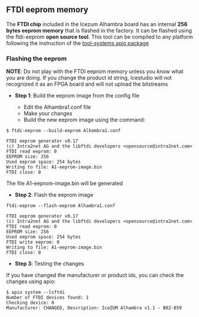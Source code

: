 ## FTDI eeprom memory

The **FTDI chip** included in the Icezum Alhambra board has an internal **256 bytes eeprom memory** that is flashed in the factory. It can be flashed using the ftdi-eeprom **open source tool**. This tool can be compiled to any platform following the instruction of the [tool-systems apio package](https://github.com/FPGAwars/tools-system)

### Flashing the eeprom

**NOTE**: Do not play with the FTDI eeprom memory unless you know what you are doing. If you change the product id string, Icestudio will not recognized it as an FPGA board and will not upload the bitstreams

* **Step 1**: Build the eeprom image from the config file

  * Edit the Alhambra1.conf file
  * Make your changes
  * Build the new eeprom image using the command:

```
$ ftdi-eeprom --build-eeprom Alhambra1.conf

FTDI eeprom generator v0.17
(c) Intra2net AG and the libftdi developers <opensource@intra2net.com>
FTDI read eeprom: 0
EEPROM size: 256
Used eeprom space: 254 bytes
Writing to file: A1-eeprom-image.bin
FTDI close: 0
```
The file A1-eeprom-image.bin will be generated

* **Step 2**: Flash the eeprom image

```
ftdi-eeprom --flash-eeprom Alhambra1.conf

FTDI eeprom generator v0.17
(c) Intra2net AG and the libftdi developers <opensource@intra2net.com>
FTDI read eeprom: 0
EEPROM size: 256
Used eeprom space: 254 bytes
FTDI write eeprom: 0
Writing to file: A1-eeprom-image.bin
FTDI close: 0
```

* **Step 3**: Testing the changes

If you have changed the manufacturer or product ids, you can check the changes using apio:

```
$ apio system --lsftdi
Number of FTDI devices found: 1
Checking device: 0
Manufacturer: CHANGED, Description: IceZUM Alhambra v1.1 - B02-059
```
